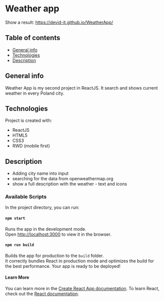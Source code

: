 # Weather app

Show a result: https://devid-it.github.io/WeatherApp/

## Table of contents

- [General info](#general-info)
- [Technologies](#technologies)
- [Description](#description)

## General info

Weather App is my second project in ReactJS. It search and shows current weather in every Poland city.

## Technologies

Project is created with:

- ReactJS
- HTML5
- CSS3
- RWD (mobile first)

## Description

- Adding city name into input
- searching for the data from openweathermap.org
- show a full description with the weather - text and icons

### Available Scripts

In the project directory, you can run:

#### `npm start`

Runs the app in the development mode.\
Open [http://localhost:3000](http://localhost:3000) to view it in the browser.

#### `npm run build`

Builds the app for production to the `build` folder.\
It correctly bundles React in production mode and optimizes the build for the best performance.
Your app is ready to be deployed!

#### Learn More

You can learn more in the [Create React App documentation](https://facebook.github.io/create-react-app/docs/getting-started).
To learn React, check out the [React documentation](https://reactjs.org/).
